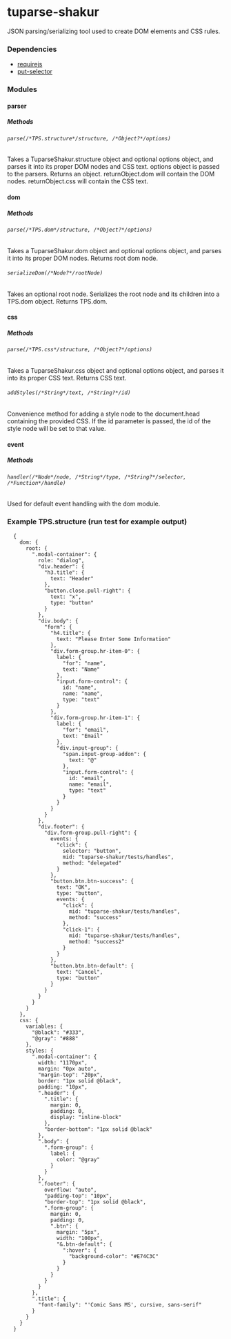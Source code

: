 tuparse-shakur
==============

JSON parsing/serializing tool used to create DOM elements and CSS rules.

### Dependencies

* [requirejs](https://github.com/jrburke/requirejs)
* [put-selector](https://github.com/kriszyp/put-selector)

### Modules
#### parser
##### Methods
###### `parse(/*TPS.structure*/structure, /*Object?*/options)`
Takes a TuparseShakur.structure object and optional options object, and parses it into its proper DOM nodes and CSS text.  options object is passed to the parsers.  Returns an object.  returnObject.dom will contain the DOM nodes.  returnObject.css will contain the CSS text.

#### dom
##### Methods
###### `parse(/*TPS.dom*/structure, /*Object?*/options)`
Takes a TuparseShakur.dom object and optional options object, and parses it into its proper DOM nodes.  Returns root dom node.
###### `serializeDom(/*Node?*/rootNode)`
Takes an optional root node.  Serializes the root node and its children into a TPS.dom object.  Returns TPS.dom.

#### css
##### Methods
###### `parse(/*TPS.css*/structure, /*Object?*/options)`
Takes a TuparseShakur.css object and optional options object, and parses it into its proper CSS text.  Returns CSS text.
###### `addStyles(/*String*/text, /*String?*/id)`
Convenience method for adding a style node to the document.head containing the provided CSS.  If the id parameter is passed, the id of the style node will be set to that value.

#### event
##### Methods
###### `handler(/*Node*/node, /*String*/type, /*String?*/selector, /*Function*/handle)`
Used for default event handling with the dom module.

### Example TPS.structure (run test for example output)
```
  {
    dom: {
      root: {
        ".modal-container": {
          role: "dialog",
          "div.header": {
            "h3.title": {
              text: "Header"
            },
            "button.close.pull-right": {
              text: "x",
              type: "button"
            }
          },
          "div.body": {
            "form": {
              "h4.title": {
                text: "Please Enter Some Information"
              },
              "div.form-group.hr-item-0": {
                label: {
                  "for": "name",
                  text: "Name"
                },
                "input.form-control": {
                  id: "name",
                  name: "name",
                  type: "text"
                }
              },
              "div.form-group.hr-item-1": {
                label: {
                  "for": "email",
                  text: "Email"
                },
                "div.input-group": {
                  "span.input-group-addon": {
                    text: "@"
                  },
                  "input.form-control": {
                    id: "email",
                    name: "email",
                    type: "text"
                  }
                }
              }
            }
          },
          "div.footer": {
            "div.form-group.pull-right": {
              events: {
                "click": {
                  selector: "button",
                  mid: "tuparse-shakur/tests/handles",
                  method: "delegated"
                }
              },
              "button.btn.btn-success": {
                text: "OK",
                type: "button",
                events: {
                  "click": {
                    mid: "tuparse-shakur/tests/handles",
                    method: "success"
                  },
                  "click-1": {
                    mid: "tuparse-shakur/tests/handles",
                    method: "success2"
                  }
                }
              },
              "button.btn.btn-default": {
                text: "Cancel",
                type: "button"
              }
            }
          }
        }
      }
    },
    css: {
      variables: {
        "@black": "#333",
        "@gray": "#888"
      },
      styles: {
        ".modal-container": {
          width: "1170px",
          margin: "0px auto",
          "margin-top": "20px",
          border: "1px solid @black",
          padding: "10px",
          ".header": {
            ".title": {
              margin: 0,
              padding: 0,
              display: "inline-block"
            },
            "border-bottom": "1px solid @black"
          },
          ".body": {
            ".form-group": {
              label: {
                color: "@gray"
              }
            }
          },
          ".footer": {
            overflow: "auto",
            "padding-top": "10px",
            "border-top": "1px solid @black",
            ".form-group": {
              margin: 0,
              padding: 0,
              ".btn": {
                margin: "5px",
                width: "100px",
                "&.btn-default": {
                  ":hover": {
                    "background-color": "#E74C3C"
                  }
                }
              }
            }
          }
        },
        ".title": {
          "font-family": "'Comic Sans MS', cursive, sans-serif"
        }
      }
    }
  }
```
